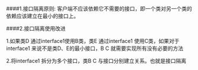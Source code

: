 ####1.接口隔离原则:
 客户端不应该依赖它不需要的接口，即一个类对另一个类的依赖应该建立在最小的接口上。
 
####2.接口隔离使用改进

1.如果类D 通过interface1使用B类，类E 通过interface1 使用C类，如果对于interface1 来说不是类D、E的最小接口，B C 就需要实现所有没有必要的方法

2.将interface1 拆分为多个接口，类B  C 与接口分别建立关系。也就是接口隔离
